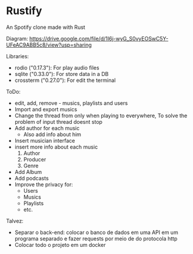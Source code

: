 # Rustify

An Spotify clone made with Rust

Diagram: https://drive.google.com/file/d/1I6j-wyG_S0vyEOSwC5Y-UFeAC9ABB5c8/view?usp=sharing

Libraries:

* rodio     ("0.17.3"): For play audio files
* sqlite    ("0.33.0"): For store data in a DB
* crossterm ("0.27.0"): For edit the terminal

ToDo:

* edit, add, remove - musics, playlists and users
* Import and export musics
* Change the thread from only when playing to everywhere, To solve the problem of input thread doesnt stop
* Add author for each music
  * Also add info about him
* Insert musician interface
* insert more info about each music
  1. Author
  1. Producer
  1. Genre
* Add Album
* Add podcasts
* Improve the privacy for:
  * Users
  * Musics
  * Playlists
  * etc.

Talvez:

* Separar o back-end: colocar o banco de dados em uma API em um programa separado e fazer requests por meio de do protocola http
* Colocar todo o projeto em um docker
